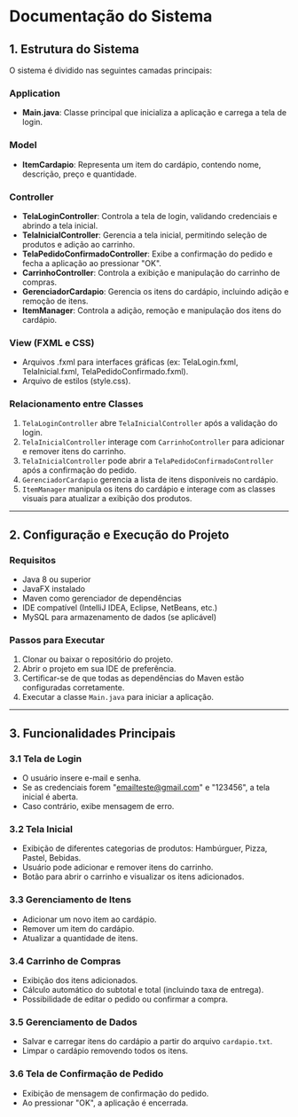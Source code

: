 # Documentação do Sistema

## 1. Estrutura do Sistema

O sistema é dividido nas seguintes camadas principais:

### **Application**
- **Main.java**: Classe principal que inicializa a aplicação e carrega a tela de login.

### **Model**
- **ItemCardapio**: Representa um item do cardápio, contendo nome, descrição, preço e quantidade.

### **Controller**
- **TelaLoginController**: Controla a tela de login, validando credenciais e abrindo a tela inicial.
- **TelaInicialController**: Gerencia a tela inicial, permitindo seleção de produtos e adição ao carrinho.
- **TelaPedidoConfirmadoController**: Exibe a confirmação do pedido e fecha a aplicação ao pressionar "OK".
- **CarrinhoController**: Controla a exibição e manipulação do carrinho de compras.
- **GerenciadorCardapio**: Gerencia os itens do cardápio, incluindo adição e remoção de itens.
- **ItemManager**: Controla a adição, remoção e manipulação dos itens do cardápio.

### **View (FXML e CSS)**
- Arquivos .fxml para interfaces gráficas (ex: TelaLogin.fxml, TelaInicial.fxml, TelaPedidoConfirmado.fxml).
- Arquivo de estilos (style.css).

### **Relacionamento entre Classes**
1. `TelaLoginController` abre `TelaInicialController` após a validação do login.
2. `TelaInicialController` interage com `CarrinhoController` para adicionar e remover itens do carrinho.
3. `TelaInicialController` pode abrir a `TelaPedidoConfirmadoController` após a confirmação do pedido.
4. `GerenciadorCardapio` gerencia a lista de itens disponíveis no cardápio.
5. `ItemManager` manipula os itens do cardápio e interage com as classes visuais para atualizar a exibição dos produtos.

---

## 2. Configuração e Execução do Projeto

### **Requisitos**
- Java 8 ou superior
- JavaFX instalado
- Maven como gerenciador de dependências
- IDE compatível (IntelliJ IDEA, Eclipse, NetBeans, etc.)
- MySQL para armazenamento de dados (se aplicável)

### **Passos para Executar**
1. Clonar ou baixar o repositório do projeto.
2. Abrir o projeto em sua IDE de preferência.
3. Certificar-se de que todas as dependências do Maven estão configuradas corretamente.
4. Executar a classe `Main.java` para iniciar a aplicação.

---

## 3. Funcionalidades Principais

### **3.1 Tela de Login**
- O usuário insere e-mail e senha.
- Se as credenciais forem "emailteste@gmail.com" e "123456", a tela inicial é aberta.
- Caso contrário, exibe mensagem de erro.

### **3.2 Tela Inicial**
- Exibição de diferentes categorias de produtos: Hambúrguer, Pizza, Pastel, Bebidas.
- Usuário pode adicionar e remover itens do carrinho.
- Botão para abrir o carrinho e visualizar os itens adicionados.

### **3.3 Gerenciamento de Itens**
- Adicionar um novo item ao cardápio.
- Remover um item do cardápio.
- Atualizar a quantidade de itens.

### **3.4 Carrinho de Compras**
- Exibição dos itens adicionados.
- Cálculo automático do subtotal e total (incluindo taxa de entrega).
- Possibilidade de editar o pedido ou confirmar a compra.

### **3.5 Gerenciamento de Dados**
- Salvar e carregar itens do cardápio a partir do arquivo `cardapio.txt`.
- Limpar o cardápio removendo todos os itens.

### **3.6 Tela de Confirmação de Pedido**
- Exibição de mensagem de confirmação do pedido.
- Ao pressionar "OK", a aplicação é encerrada.




